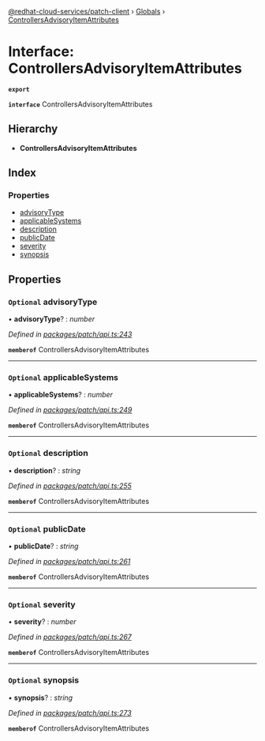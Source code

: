 [@redhat-cloud-services/patch-client](../README.md) › [Globals](../globals.md) › [ControllersAdvisoryItemAttributes](controllersadvisoryitemattributes.md)

# Interface: ControllersAdvisoryItemAttributes

**`export`** 

**`interface`** ControllersAdvisoryItemAttributes

## Hierarchy

* **ControllersAdvisoryItemAttributes**

## Index

### Properties

* [advisoryType](controllersadvisoryitemattributes.md#optional-advisorytype)
* [applicableSystems](controllersadvisoryitemattributes.md#optional-applicablesystems)
* [description](controllersadvisoryitemattributes.md#optional-description)
* [publicDate](controllersadvisoryitemattributes.md#optional-publicdate)
* [severity](controllersadvisoryitemattributes.md#optional-severity)
* [synopsis](controllersadvisoryitemattributes.md#optional-synopsis)

## Properties

### `Optional` advisoryType

• **advisoryType**? : *number*

*Defined in [packages/patch/api.ts:243](https://github.com/jiridostal/javascript-clients/blob/142d57b/packages/patch/api.ts#L243)*

**`memberof`** ControllersAdvisoryItemAttributes

___

### `Optional` applicableSystems

• **applicableSystems**? : *number*

*Defined in [packages/patch/api.ts:249](https://github.com/jiridostal/javascript-clients/blob/142d57b/packages/patch/api.ts#L249)*

**`memberof`** ControllersAdvisoryItemAttributes

___

### `Optional` description

• **description**? : *string*

*Defined in [packages/patch/api.ts:255](https://github.com/jiridostal/javascript-clients/blob/142d57b/packages/patch/api.ts#L255)*

**`memberof`** ControllersAdvisoryItemAttributes

___

### `Optional` publicDate

• **publicDate**? : *string*

*Defined in [packages/patch/api.ts:261](https://github.com/jiridostal/javascript-clients/blob/142d57b/packages/patch/api.ts#L261)*

**`memberof`** ControllersAdvisoryItemAttributes

___

### `Optional` severity

• **severity**? : *number*

*Defined in [packages/patch/api.ts:267](https://github.com/jiridostal/javascript-clients/blob/142d57b/packages/patch/api.ts#L267)*

**`memberof`** ControllersAdvisoryItemAttributes

___

### `Optional` synopsis

• **synopsis**? : *string*

*Defined in [packages/patch/api.ts:273](https://github.com/jiridostal/javascript-clients/blob/142d57b/packages/patch/api.ts#L273)*

**`memberof`** ControllersAdvisoryItemAttributes
